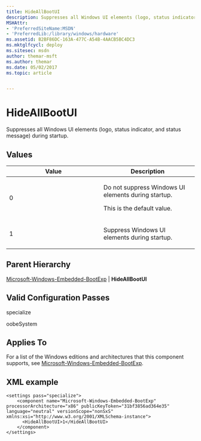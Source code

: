 ```yaml
---
title: HideAllBootUI
description: Suppresses all Windows UI elements (logo, status indicator, and status message) during startup.
MSHAttr:
- 'PreferredSiteName:MSDN'
- 'PreferredLib:/library/windows/hardware'
ms.assetid: B2BF86DC-163A-477C-A54B-4AACB5BC4DC3
ms.mktglfcycl: deploy
ms.sitesec: msdn
author: themar-msft
ms.author: themar
ms.date: 05/02/2017
ms.topic: article


---
```


# HideAllBootUI


Suppresses all Windows UI elements (logo, status indicator, and status message) during startup.

## Values


<table>
<colgroup>
<col width="50%" />
<col width="50%" />
</colgroup>
<thead>
<tr class="header">
<th>Value</th>
<th>Description</th>
</tr>
</thead>
<tbody>
<tr class="odd">
<td><p>0</p></td>
<td><p>Do not suppress Windows UI elements during startup.</p>
<p>This is the default value.</p></td>
</tr>
<tr class="even">
<td><p>1</p></td>
<td><p>Suppress Windows UI elements during startup.</p></td>
</tr>
</tbody>
</table>

 

## Parent Hierarchy


[Microsoft-Windows-Embedded-BootExp](microsoft-windows-embedded-bootexp.md) | **HideAllBootUI**

## Valid Configuration Passes


specialize

oobeSystem

## Applies To


For a list of the Windows editions and architectures that this component supports, see [Microsoft-Windows-Embedded-BootExp](microsoft-windows-embedded-bootexp.md).

## XML example


```
<settings pass="specialize">
    <component name="Microsoft-Windows-Embedded-BootExp" processorArchitecture="x86" publicKeyToken="31bf3856ad364e35" language="neutral" versionScope="nonSxS" xmlns:xsi="http://www.w3.org/2001/XMLSchema-instance">
      <HideAllBootUI>1</HideAllBootUI>
    </component>
</settings>
```

 

 






